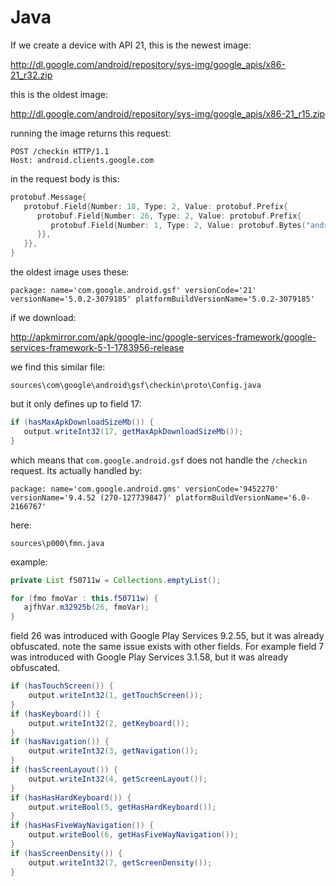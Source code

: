 # Java

If we create a device with API 21, this is the newest image:

<http://dl.google.com/android/repository/sys-img/google_apis/x86-21_r32.zip>

this is the oldest image:

<http://dl.google.com/android/repository/sys-img/google_apis/x86-21_r15.zip>

running the image returns this request:

~~~
POST /checkin HTTP/1.1
Host: android.clients.google.com
~~~

in the request body is this:

~~~go
protobuf.Message{
   protobuf.Field{Number: 18, Type: 2, Value: protobuf.Prefix{
      protobuf.Field{Number: 26, Type: 2, Value: protobuf.Prefix{
         protobuf.Field{Number: 1, Type: 2, Value: protobuf.Bytes("android.software.print")},
      }},
   }},
}
~~~

the oldest image uses these:

~~~
package: name='com.google.android.gsf' versionCode='21'
versionName='5.0.2-3079185' platformBuildVersionName='5.0.2-3079185'
~~~

if we download:

http://apkmirror.com/apk/google-inc/google-services-framework/google-services-framework-5-1-1783956-release

we find this similar file:

~~~
sources\com\google\android\gsf\checkin\proto\Config.java
~~~

but it only defines up to field 17:

~~~java
if (hasMaxApkDownloadSizeMb()) {
   output.writeInt32(17, getMaxApkDownloadSizeMb());
}
~~~

which means that `com.google.android.gsf` does not handle the `/checkin` request.
Its actually handled by:

~~~
package: name='com.google.android.gms' versionCode='9452270'
versionName='9.4.52 (270-127739847)' platformBuildVersionName='6.0-2166767'
~~~

here:

~~~
sources\p000\fmn.java
~~~

example:

~~~java
private List f50711w = Collections.emptyList();

for (fmo fmoVar : this.f50711w) {
   ajfhVar.m32925b(26, fmoVar);
}
~~~

field 26 was introduced with Google Play Services 9.2.55, but it was already
obfuscated. note the same issue exists with other fields. For example field 7 was
introduced with Google Play Services 3.1.58, but it was already obfuscated.

~~~java
if (hasTouchScreen()) {
    output.writeInt32(1, getTouchScreen());
}
if (hasKeyboard()) {
    output.writeInt32(2, getKeyboard());
}
if (hasNavigation()) {
    output.writeInt32(3, getNavigation());
}
if (hasScreenLayout()) {
    output.writeInt32(4, getScreenLayout());
}
if (hasHasHardKeyboard()) {
    output.writeBool(5, getHasHardKeyboard());
}
if (hasHasFiveWayNavigation()) {
    output.writeBool(6, getHasFiveWayNavigation());
}
if (hasScreenDensity()) {
    output.writeInt32(7, getScreenDensity());
}
~~~
